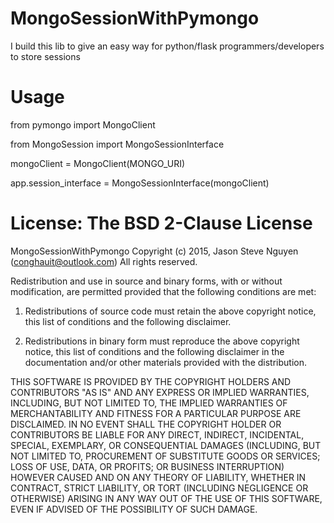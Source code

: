 # MongoSessionWithPymongo
I build this lib to give an easy way for python/flask programmers/developers to store sessions

# Usage
from pymongo import MongoClient

from MongoSession import MongoSessionInterface

mongoClient =  MongoClient(MONGO_URI)

app.session_interface = MongoSessionInterface(mongoClient)

# License: The BSD 2-Clause License

MongoSessionWithPymongo
Copyright (c) 2015, Jason Steve Nguyen (conghauit@outlook.com)
All rights reserved.

Redistribution and use in source and binary forms, with or without modification,
 are permitted provided that the following conditions are met:

1. Redistributions of source code must retain the above copyright notice, this 
list of conditions and the following disclaimer.

2. Redistributions in binary form must reproduce the above copyright notice, this 
list of conditions and the following disclaimer in the documentation and/or other 
materials provided with the distribution.

THIS SOFTWARE IS PROVIDED BY THE COPYRIGHT HOLDERS AND CONTRIBUTORS "AS IS" AND 
ANY EXPRESS OR IMPLIED WARRANTIES, INCLUDING, BUT NOT LIMITED TO, THE IMPLIED 
WARRANTIES OF MERCHANTABILITY AND FITNESS FOR A PARTICULAR PURPOSE ARE DISCLAIMED. 
IN NO EVENT SHALL THE COPYRIGHT HOLDER OR CONTRIBUTORS BE LIABLE FOR ANY DIRECT, 
INDIRECT, INCIDENTAL, SPECIAL, EXEMPLARY, OR CONSEQUENTIAL DAMAGES (INCLUDING, BUT 
NOT LIMITED TO, PROCUREMENT OF SUBSTITUTE GOODS OR SERVICES; LOSS OF USE, DATA, OR 
PROFITS; OR BUSINESS INTERRUPTION) HOWEVER CAUSED AND ON ANY THEORY OF LIABILITY, 
WHETHER IN CONTRACT, STRICT LIABILITY, OR TORT (INCLUDING NEGLIGENCE OR OTHERWISE) 
ARISING IN ANY WAY OUT OF THE USE OF THIS SOFTWARE, EVEN IF ADVISED OF THE 
POSSIBILITY OF SUCH DAMAGE.
